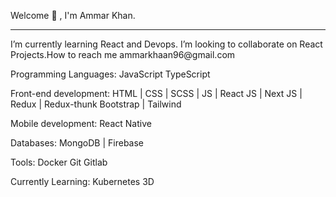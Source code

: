 Welcome 👋 , I'm Ammar Khan.
<hr/>
I’m currently learning React and Devops. I’m looking to collaborate on React Projects.How to reach me ammarkhaan96@gmail.com

Programming Languages:
JavaScript
TypeScript

Front-end development:
HTML | CSS | SCSS | JS |
React JS | Next JS | Redux | Redux-thunk
Bootstrap | Tailwind

Mobile development:
React Native

Databases:
MongoDB | Firebase

Tools:
Docker
Git
Gitlab  

Currently Learning:
Kubernetes
3D
